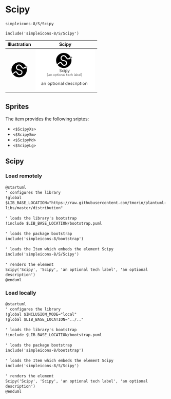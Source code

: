 # Scipy


```text
simpleicons-8/S/Scipy
```

```text
include('simpleicons-8/S/Scipy')
```



| Illustration | Scipy |
| :---: | :---: |
| ![illustration for Illustration](../../simpleicons-8/S/Scipy.png) | ![illustration for Scipy](../../simpleicons-8/S/Scipy.Local.png) |



## Sprites
The item provides the following sriptes:

- `<$ScipyXs>`
- `<$ScipySm>`
- `<$ScipyMd>`
- `<$ScipyLg>`





## Scipy

### Load remotely
```plantuml
@startuml
' configures the library
!global $LIB_BASE_LOCATION="https://raw.githubusercontent.com/tmorin/plantuml-libs/master/distribution"

' loads the library's bootstrap
!include $LIB_BASE_LOCATION/bootstrap.puml

' loads the package bootstrap
include('simpleicons-8/bootstrap')

' loads the Item which embeds the element Scipy
include('simpleicons-8/S/Scipy')

' renders the element
Scipy('Scipy', 'Scipy', 'an optional tech label', 'an optional description')
@enduml
```

### Load locally
```plantuml
@startuml
' configures the library
!global $INCLUSION_MODE="local"
!global $LIB_BASE_LOCATION="../.."

' loads the library's bootstrap
!include $LIB_BASE_LOCATION/bootstrap.puml

' loads the package bootstrap
include('simpleicons-8/bootstrap')

' loads the Item which embeds the element Scipy
include('simpleicons-8/S/Scipy')

' renders the element
Scipy('Scipy', 'Scipy', 'an optional tech label', 'an optional description')
@enduml
```

